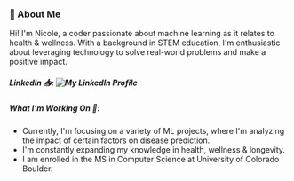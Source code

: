 ### 👋 About Me
Hi!  I'm Nicole, a coder passionate about machine learning as it relates to health & wellness. With a background in STEM education, I'm enthusiastic about leveraging technology to solve real-world problems and make a positive impact.

##### LinkedIn 📥: ![My LinkedIn Profile](https://www.linkedin.com/in/mcintyre-nicole/)

##### What I'm Working On 🔭:
- Currently, I'm focusing on a variety of ML projects, where I'm analyzing the impact of certain factors on disease prediction.
- I'm constantly expanding my knowledge in health, wellness & longevity.
- I am enrolled in the MS in Computer Science at University of Colorado Boulder.
